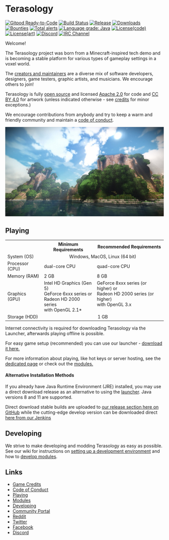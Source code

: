 # Terasology

[![Gitpod Ready-to-Code](https://img.shields.io/badge/Gitpod-ready--to--code-blue?logo=gitpod)](https://gitpod.io/#https://github.com/MovingBlocks/Terasology)
[![Build Status](http://jenkins.terasology.org/job/Terasology/badge/icon)](http://jenkins.terasology.org/job/Terasology/)
[![Release](https://img.shields.io/github/release/MovingBlocks/Terasology.svg)](../../releases/latest)
[![Downloads](https://img.shields.io/github/downloads/MovingBlocks/Terasology/total.svg "Downloads")](../../releases/latest)
[![Bounties](https://img.shields.io/bountysource/team/MovingBlocks/activity.svg)](https://www.bountysource.com/teams/MovingBlocks)
[![Total alerts](https://img.shields.io/lgtm/alerts/g/MovingBlocks/Terasology.svg?logo=lgtm&logoWidth=18)](https://lgtm.com/projects/g/MovingBlocks/Terasology/alerts/)
[![Language grade: Java](https://img.shields.io/lgtm/grade/java/g/MovingBlocks/Terasology.svg?logo=lgtm&logoWidth=18)](https://lgtm.com/projects/g/MovingBlocks/Terasology/context:java)
[![License(code)](https://img.shields.io/badge/license(code)-Apache%202.0-blue.svg)](http://www.apache.org/licenses/LICENSE-2.0)
[![License(art)](https://img.shields.io/badge/license(art)-CC%20BY%204.0-blue.svg)](http://creativecommons.org/licenses/by/4.0/)
[![Discord](https://img.shields.io/discord/270264625419911192.svg?label=discord)](http://discord.gg/Terasology)
[![IRC Channel](https://img.shields.io/badge/irc-%23terasology-blue.svg "IRC (Outdated)")](https://webchat.freenode.net/?channels=terasology)

Welcome!

The Terasology project was born from a Minecraft-inspired tech demo and is becoming a stable platform for various types of gameplay settings in a voxel world.

The [creators and maintainers](https://github.com/MovingBlocks/Terasology/blob/develop/docs/Credits.md) are a diverse mix of software developers, designers, game testers, graphic artists, and musicians. We encourage others to join!

Terasology is fully [open source](https://github.com/MovingBlocks/Terasology) and licensed [Apache 2.0](http://www.apache.org/licenses/LICENSE-2.0.html) for code and [CC BY 4.0](http://creativecommons.org/licenses/by/4.0/) for artwork (unless indicated otherwise - see [credits](docs/Credits.md) for minor exceptions.)

We encourage contributions from anybody and try to keep a warm and friendly community and maintain a [code of conduct](https://github.com/MovingBlocks/Terasology/blob/develop/docs/CODE_OF_CONDUCT.md).

![Terasology](/docs/images/menuBackground.jpg "Terasology")


## Playing

<table>
    <tr>
        <td></td>
        <th>Minimum Requirements</th>
        <th>Recommended Requirements</th>
    </tr>
    <tr>
        <td>System (OS)</td>
        <td colspan="2" align="center">Windows, MacOS, Linux (64 bit)</td>
    </tr>
    <tr>
        <td>Processor (CPU)</td>
        <td>dual-core CPU</td>
        <td>quad-core CPU</td>
    </tr>
    <tr>
        <td>Memory (RAM)</td>
        <td>2 GB</td>
        <td>8 GB</td>
    </tr>
    <tr>
        <td>Graphics (GPU)</td>
        <td style="vertical-align:top">
            Intel HD Graphics (Gen 5)<br/>
            GeForce 6xxx series or<br/>
            Radeon HD 2000 series <br/>
            with OpenGL 2.1*
        </td>
        <td  style="vertical-align:top">
            GeForce 8xxx series (or higher) or<br/>
            Radeon HD 2000 series (or higher)<br/>
            with OpenGL 3.x
        </td>
    </tr>
    <tr>
        <td>Storage (HDD)</td>
        <td colspan="2" align="center">1 GB</td>
    </tr>
</table>

Internet connectivity is required for downloading Terasology via the Launcher, afterwards playing offline is possible.

For easy game setup (recommended) you can use our launcher - [download it here.](https://github.com/MovingBlocks/TerasologyLauncher/releases)

For more information about playing, like hot keys or server hosting, see the [dedicated page](docs/Playing.md) or check out the [modules.](docs/Modules.md)


#### Alternative Installation Methods

If you already have Java Runtime Environment (JRE) installed, you may use a direct download release as an alternative to using the [launcher](https://github.com/MovingBlocks/TerasologyLauncher/releases). Java versions 8 and 11 are supported.

Direct download stable builds are uploaded to [our release section here on GitHub](https://github.com/MovingBlocks/Terasology/releases) while the cutting-edge develop version can be downloaded direct [here from our Jenkins](http://jenkins.terasology.org/job/DistroOmega/lastSuccessfulBuild/artifact/distros/omega/build/distributions/TerasologyOmega.zip)


## Developing

We strive to make developing and modding Terasology as easy as possible.  See our wiki for instructions on [setting up a development environment](https://github.com/MovingBlocks/Terasology/wiki/Dev-Setup) and how to [develop modules](https://github.com/MovingBlocks/Terasology/wiki/Developing-Modules).


## Links

* [Game Credits](docs/Credits.md)
* [Code of Conduct](docs/CODE_OF_CONDUCT.md)
* [Playing](docs/Playing.md)
* [Modules](docs/Modules.md)
* [Developing](https://github.com/MovingBlocks/Terasology/wiki)
* [Community Portal](http://forum.terasology.org)
* [Reddit](http://www.reddit.com/r/Terasology)
* [Twitter](https://twitter.com/Terasology)
* [Facebook](http://www.facebook.com/pages/Terasology/248329655219905)
* [Discord](https://discord.gg/4uKbB8J)
